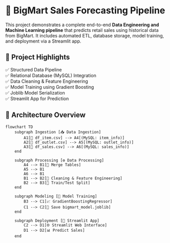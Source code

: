 # 🛒 BigMart Sales Forecasting Pipeline

This project demonstrates a complete end-to-end **Data Engineering and Machine Learning pipeline** that predicts retail sales using historical data from BigMart. It includes automated ETL, database storage, model training, and deployment via a Streamlit app.



## 🚀 Project Highlights

✅ Structured Data Pipeline  
✅ Relational Database (MySQL) Integration  
✅ Data Cleaning & Feature Engineering  
✅ Model Training using Gradient Boosting  
✅ Joblib Model Serialization  
✅ Streamlit App for Prediction  



## 🧱 Architecture Overview

```mermaid
flowchart TD
    subgraph Ingestion [📥 Data Ingestion]
        A1[📄 df_item.csv] --> A4[(MySQL: item_info)]
        A2[📄 df_outlet.csv] --> A5[(MySQL: outlet_info)]
        A3[📄 df_sales.csv] --> A6[(MySQL: sales_info)]
    end

    subgraph Processing [⚙️ Data Processing]
        A4 --> B1[🔗 Merge Tables]
        A5 --> B1
        A6 --> B1
        B1 --> B2[🧹 Cleaning & Feature Engineering]
        B2 --> B3[🔀 Train/Test Split]
    end

    subgraph Modeling [🤖 Model Training]
        B3 --> C1[📈 GradientBoostingRegressor]
        C1 --> C2[💾 Save bigmart_model.joblib]
    end

    subgraph Deployment [🚀 Streamlit App]
        C2 --> D1[🌐 Streamlit Web Interface]
        D1 --> D2[📊 Predict Sales]
    end
